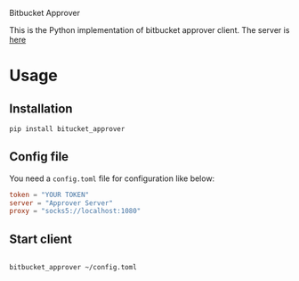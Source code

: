 Bitbucket Approver

This is the Python implementation of bitbucket approver client.
The server is [here](https://github.com/beviz/bitbucket-auto-approve)

# Usage

## Installation

```bash
pip install bitucket_approver
```

## Config file

You need a `config.toml` file for configuration like below:

```toml
token = "YOUR TOKEN"
server = "Approver Server"
proxy = "socks5://localhost:1080"
```

## Start client

```bash

bitbucket_approver ~/config.toml

```


